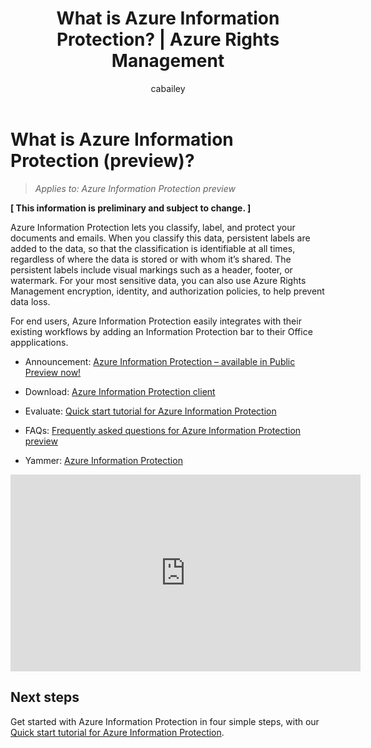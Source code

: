 ﻿---
# required metadata

title: What is Azure Information Protection? | Azure Rights Management
description: An overview of the Azure Information Protection service, now in preview
author: cabailey
manager: mbaldwin
ms.date: 07/29/2016
ms.topic: article
ms.prod:
ms.service: rights-management
ms.technology: techgroup-identity
ms.assetid: cd8a88e2-3555-4be2-9637-3cdee992f2c8

# optional metadata

#ROBOTS:
#audience:
#ms.devlang:
#ms.reviewer: eymanor
#ms.suite: ems
#ms.tgt_pltfrm:
#ms.custom:

---

# What is Azure Information Protection (preview)?

>*Applies to: Azure Information Protection preview*

**[ This information is preliminary and subject to change. ]**

Azure Information Protection lets you classify, label, and protect your documents and emails. When you classify this data, persistent labels are added to the data, so that the classification is identifiable at all times, regardless of where the data is stored or with whom it’s shared. The persistent labels include visual markings such as a header, footer, or watermark. For your most sensitive data, you can also use Azure Rights Management encryption, identity, and authorization policies, to help prevent data loss. 

For end users, Azure Information Protection easily integrates with their existing workflows by adding an Information Protection bar to their Office appplications. 

- Announcement: [Azure Information Protection – available in Public Preview now!](https://blogs.technet.microsoft.com/enterprisemobility/2016/07/12/azure-information-protection-public-preview-available-now/)

- Download: [Azure Information Protection client](https://www.microsoft.com/en-us/download/details.aspx?id=53018)

- Evaluate: [Quick start tutorial for Azure Information Protection](infoprotect-quick-start-tutorial.md) 

- FAQs: [Frequently asked questions for Azure Information Protection preview](faq.md)

- Yammer: [Azure Information Protection](https://www.yammer.com/askipteam/#/threads/inGroup?type=in_group&feedId=8652489&view=all)


<iframe width="560" height="315" src="https://www.youtube.com/embed/N9Ip0m6d3G0" frameborder="0" allowfullscreen></iframe>

## Next steps

Get started with Azure Information Protection in four simple steps, with our [Quick start tutorial for Azure Information Protection](infoprotect-quick-start-tutorial.md).